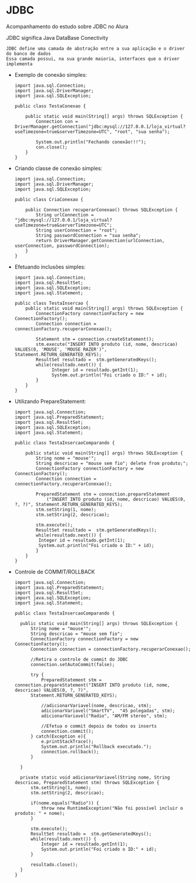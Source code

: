 # JDBC

Acompanhamento do estudo sobre JDBC no Alura

JDBC significa Java DataBase Conectivity

    JDBC define uma camada de abstração entre a sua aplicação e o driver do banco de dados
    Essa camada possui, na sua grande maioria, interfaces que o driver implementa


- Exemplo de conexão simples:

      import java.sql.Connection;
      import java.sql.DriverManager;
      import java.sql.SQLException;

      public class TestaConexao {

	      public static void main(String[] args) throws SQLException {
		      Connection con = DriverManager.getConnection("jdbc:mysql://127.0.0.1/loja_virtual?useTimezone=true&serverTimezone=UTC", "root", "sua senha");

		      System.out.println("Fechando conexão!!!"); 
		      con.close();	
          }
      }

- Criando classe de conexão simples:

      import java.sql.Connection;
      import java.sql.DriverManager;
      import java.sql.SQLException;

      public class CriaConexao {

	      public Connection recuperarConexao() throws SQLException {
		      String urlConnection = 	"jdbc:mysql://127.0.0.1/loja_virtual?useTimezone=true&serverTimezone=UTC";
		      String userConnection = "root";
		      String passwordConnection = "sua senha";
		      return DriverManager.getConnection(urlConnection, userConnection, passwordConnection); 
	      }
      }

- Efetuando inclusões simples:

      import java.sql.Connection;
      import java.sql.ResultSet;
      import java.sql.SQLException;
      import java.sql.Statement;

      public class TestaInsercao {
          public static void main(String[] args) throws SQLException {
	          ConnectionFactory connectionFactory = new ConnectionFactory();
	          Connection connection = connectionFactory.recuperarConexao(); 
		
	          Statement stm = connection.createStatement();
	          stm.execute("INSERT INTO produto (id, nome, descricao) VALUES(0, 'MOUSE', 'MOUSE RAZER')", Statement.RETURN_GENERATED_KEYS);
	          ResultSet resultado =  stm.getGeneratedKeys();
	          while(resultado.next()) {
	                Integer id = resultado.getInt(1);
	                System.out.println("Foi criado o ID:" + id);
	          }        
	      } 
      }	

- Utilizando PrepareStatement:

      import java.sql.Connection;
      import java.sql.PreparedStatement;
      import java.sql.ResultSet;
      import java.sql.SQLException;
      import java.sql.Statement;

      public class TestaInsercaoComparando {

	      public static void main(String[] args) throws SQLException {
		      String nome = "mouse'";
		      String descricao = "mouse sem fio"; delete from produto;";
		      ConnectionFactory connectionFactory = new ConnectionFactory();
		      Connection connection = connectionFactory.recuperarConexao(); 
				
		      PreparedStatement stm = connection.prepareStatement
		          ("INSERT INTO produto (id, nome, descricao) VALUES(0, ?, ?)", Statement.RETURN_GENERATED_KEYS);
		      stm.setString(1, nome);
		      stm.setString(2, descricao);
		
		      stm.execute();
		      ResultSet resultado =  stm.getGeneratedKeys();
		      while(resultado.next()) {
		   	   Integer id = resultado.getInt(1);
		   	   System.out.println("Foi criado o ID:" + id);
		      }        
	      }
      }

- Controle de COMMIT/ROLLBACK

      import java.sql.Connection;
      import java.sql.PreparedStatement;
      import java.sql.ResultSet;
      import java.sql.SQLException;
      import java.sql.Statement;

      public class TestaInsercaoComparando {

      	public static void main(String[] args) throws SQLException {
      		String nome = "mouse'";
      		String descricao = "mouse sem fio";
      		ConnectionFactory connectionFactory = new ConnectionFactory();
      		Connection connection = connectionFactory.recuperarConexao(); 
      
      		//Retira o controle de commit do JDBC
      		connection.setAutoCommit(false);
      
      		try {
      			PreparedStatement stm = connection.prepareStatement("INSERT INTO produto (id, nome, descricao) VALUES(0, ?, ?)",
			Statement.RETURN_GENERATED_KEYS);
			
      			//adicionarVariavel(nome, descricao, stm);	
      			adicionarVariavel("SmartTV",  "45 polegadas", stm);
      			adicionarVariavel("Radio", "AM/FM stereo", stm);
			
      			//Efetua o commit depois de todos os inserts 
      			connection.commit();		
      		} catch(Exception e){
      			e.printStackTrace();
      			System.out.println("Rollback executado.");
      			connection.rollback();
      		}	

      	}

      	private static void adicionarVariavel(String nome, String descricao, PreparedStatement stm) throws SQLException {
      		stm.setString(1, nome);
      		stm.setString(2, descricao);
      		
      		if(nome.equals("Radio")) {
      			throw new RuntimeException("Não foi possível incluir o produto: " + nome);
      		}
      		
      		stm.execute();
      		ResultSet resultado =  stm.getGeneratedKeys();
      		while(resultado.next()) {
      			Integer id = resultado.getInt(1);
      			System.out.println("Foi criado o ID:" + id);
      		}    
		
      		resultado.close();
      	}
      }
